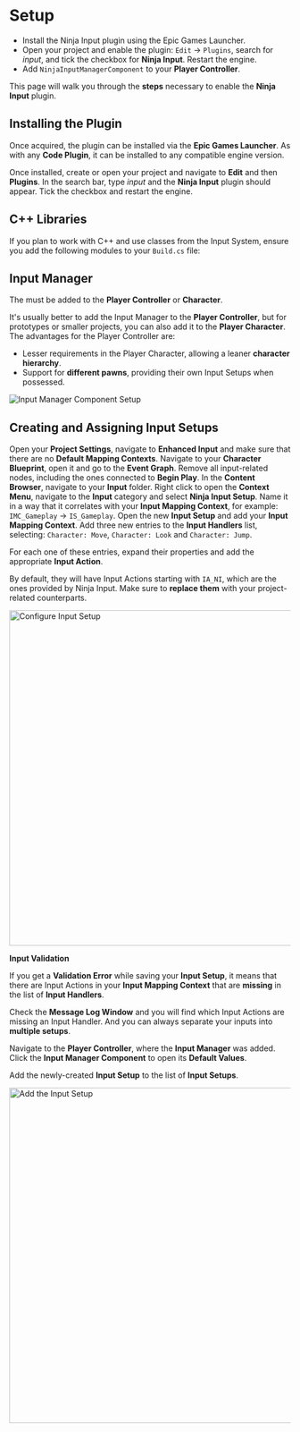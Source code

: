 # Setup
<primary-label ref="input"/>

<tldr>
    <ul>
        <li>Install the Ninja Input plugin using the Epic Games Launcher.</li>
        <li>Open your project and enable the plugin: <code>Edit</code> &rightarrow; <code>Plugins</code>, search for <i>input</i>, and tick the checkbox for <b>Ninja Input</b>. Restart the engine.</li>
        <li>Add <code>NinjaInputManagerComponent</code> to your <b>Player Controller</b>.</li>
    </ul>
</tldr>

This page will walk you through the **steps** necessary to enable the **Ninja Input** plugin.

## Installing the Plugin

Once acquired, the plugin can be installed via the **Epic Games Launcher**. As with any **Code Plugin**, it can be
installed to any compatible engine version.

Once installed, create or open your project and navigate to **Edit** and then **Plugins**. In the search bar, type
_input_ and the **Ninja Input** plugin should appear. Tick the checkbox and restart the engine.

## C++ Libraries

If you plan to work with C++ and use classes from the Input System, ensure you add the following modules to your
`Build.cs` file:

<tabs group="sample">
    <tab title="Build.cs">
        <code-block lang="c#" src="ipt_setup_build.cs"/>
    </tab>
</tabs>

## Input Manager

The **[](ipt_input_management.md#input-manager)** must be added to the **Player Controller** or **Character**.

It's usually better to add the Input Manager to the **Player Controller**, but for prototypes or smaller projects, you
can also add it to the **Player Character**. The advantages for the Player Controller are:

- Lesser requirements in the Player Character, allowing a leaner **character hierarchy**.
- Support for **different pawns**, providing their own Input Setups when possessed.

<tabs group="sample">
    <tab title="Blueprint" group-key="bp">
        <img src="ipt_add_component.png" alt="Input Manager Component Setup" border-effect="line"/>
    </tab>
    <tab title="C++" group-key="c++">
        <code-block lang="c++" src="ipt_setup_manager_component.h"/>
        <br/>
        <code-block lang="c++" src="ipt_setup_manager_component.cpp"/>
    </tab>
</tabs>

## Creating and Assigning Input Setups

<procedure title="Remove the original input handling logic" collapsible="true">
    <step>Open your <b>Project Settings</b>, navigate to <b>Enhanced Input</b> and make sure that there are no <b>Default Mapping Contexts</b>.</step>    
    <step>Navigate to your <b>Character Blueprint</b>, open it and go to the <b>Event Graph</b>.</step>
    <step>Remove all input-related nodes, including the ones connected to <b>Begin Play</b>.</step>
</procedure>

<procedure title="Configure the Input Setup" collapsible="true">
    <step>In the <b>Content Browser</b>, navigate to your <b>Input</b> folder.</step>
    <step>Right click to open the <b>Context Menu</b>, navigate to the <b>Input</b> category and select <b>Ninja Input Setup</b>. Name it in a way that it correlates with your <b>Input Mapping Context</b>, for example: <code>IMC_Gameplay</code> &rightarrow; <code>IS_Gameplay</code>.</step>
    <step>Open the new <b>Input Setup</b> and add your <b>Input Mapping Context</b>.</step>
    <step>Add three new entries to the <b>Input Handlers</b> list, selecting: <code>Character: Move</code>, <code>Character: Look</code> and <code>Character: Jump</code>.</step>
    <step>
        <p>For each one of these entries, expand their properties and add the appropriate <b>Input Action</b>.</p>
        <p>By default, they will have Input Actions starting with <code>IA_NI</code>, which are the ones provided by Ninja Input. Make sure to <b>replace them</b> with your project-related counterparts.</p>
        <img src="ipt_setup_input_setup_data.png" alt="Configure Input Setup" thumbnail="true" border-effect="line" width="600"/>
    </step>
    <tip>
        <p><b>Input Validation</b></p>
        <p>If you get a <b>Validation Error</b> while saving your <b>Input Setup</b>, it means that there are Input Actions in your <b>Input Mapping Context</b> that are <b>missing</b> in the list of <b>Input Handlers</b>.</p>
        <p>Check the <b>Message Log Window</b> and you will find which Input Actions are missing an Input Handler. And you can always separate your inputs into <b>multiple setups</b>.</p>
    </tip>
</procedure>

<procedure title="Assign the Input Setup to the Input Manager" collapsible="true">
    <step>Navigate to the <b>Player Controller</b>, where the <b>Input Manager</b> was added.</step>
    <step>Click the <b>Input Manager Component</b> to open its <b>Default Values</b>.</step>
    <step>
        <p>Add the newly-created <b>Input Setup</b> to the list of <b>Input Setups</b>.</p>
        <img src="ipt_setup_data_assignment.png" alt="Add the Input Setup" thumbnail="true" border-effect="line" width="600"/>
    </step>
</procedure>